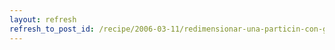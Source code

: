 ```yaml
---
layout: refresh
refresh_to_post_id: /recipe/2006-03-11/redimensionar-una-particin-con-gparted-live-cd.html
---
```

